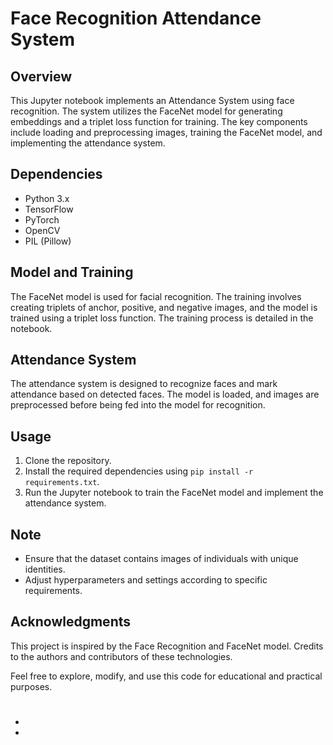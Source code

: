 # Face Recognition Attendance System

## Overview

This Jupyter notebook implements an Attendance System using face recognition. The system utilizes the FaceNet model for generating embeddings and a triplet loss function for training. The key components include loading and preprocessing images, training the FaceNet model, and implementing the attendance system.

## Dependencies

- Python 3.x
- TensorFlow
- PyTorch
- OpenCV
- PIL (Pillow)

## Model and Training

The FaceNet model is used for facial recognition. The training involves creating triplets of anchor, positive, and negative images, and the model is trained using a triplet loss function. The training process is detailed in the notebook.

## Attendance System

The attendance system is designed to recognize faces and mark attendance based on detected faces. The model is loaded, and images are preprocessed before being fed into the model for recognition.

## Usage

1. Clone the repository.
2. Install the required dependencies using `pip install -r requirements.txt`.
3. Run the Jupyter notebook to train the FaceNet model and implement the attendance system.

## Note

- Ensure that the dataset contains images of individuals with unique identities.
- Adjust hyperparameters and settings according to specific requirements.

## Acknowledgments

This project is inspired by the Face Recognition and FaceNet model. Credits to the authors and contributors of these technologies.

Feel free to explore, modify, and use this code for educational and practical purposes.

# 

## 

* 
* 
